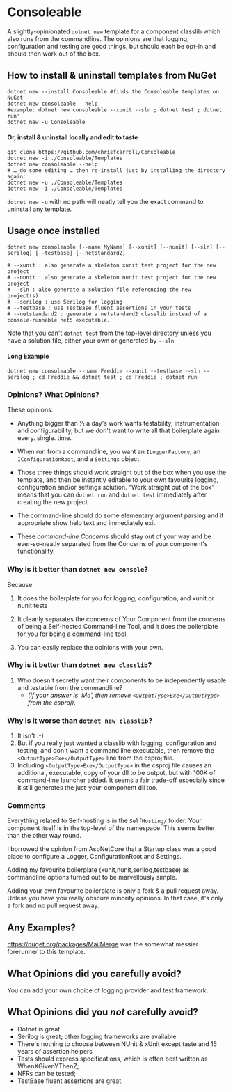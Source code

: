 Consoleable
===========

A slightly-opinionated `dotnet new` template for a component classlib which also runs
from the commandline. The opinions are that logging, configuration and testing
are good things, but should each be opt-in and should then work out of the box.

## How to install & uninstall templates from NuGet
```
dotnet new --install Consoleable #finds the Consoleable templates on NuGet
dotnet new consoleable --help
#example: dotnet new consoleable --xunit --sln ; dotnet test ; dotnet run'
dotnet new -u Consoleable
```

#### Or, install & uninstall locally and edit to taste

~~~~~~~~~~~~~~~~~~~~~~~~~~~~~~~~~~~~~~~~~~~~~~~~~~~~~~~~~
git clone https://github.com/chrisfcarroll/Consoleable
dotnet new -i ./Consoleable/Templates
dotnet new consoleable --help
# … do some editing … then re-install just by installing the directory again:
dotnet new -u ./Consoleable/Templates
dotnet new -i ./Consoleable/Templates
~~~~~~~~~~~~~~~~~~~~~~~~~~~~~~~~~~~~~~~~~~~~~~~~~~~~~~~~~

`dotnet new -u` with no path will neatly tell you the exact command to uninstall
any template.


## Usage once installed

~~~~~~~~~~~~~~~~~~~~~~~~~~~~~~~~~~~~~~~~~~~~~~~~~~~~~~~~~
dotnet new consoleable [--name MyName] [--xunit] [--nunit] [--sln] [--serilog] [--testbase] [--netstandard2]
~~~~~~~~~~~~~~~~~~~~~~~~~~~~~~~~~~~~~~~~~~~~~~~~~~~~~~~~~

~~~~~~~~~~~~~~~~~~~~~~~~~~~~~~~~~~~~~~~~~~~~~~~~~~~~~~~~~
# --xunit : also generate a skeleton xunit test project for the new project
# --nunit : also generate a skeleton nunit test project for the new project
# --sln : also generate a solution file referencing the new project(s). 
# --serilog : use Serilog for logging
# --testbase : use TestBase fluent assertions in your tests
# --netstandard2 : generate a netstandard2 classlib instead of a console-runnable net5 executable.
~~~~~~~~~~~~~~~~~~~~~~~~~~~~~~~~~~~~~~~~~~~~~~~~~~~~~~~~~

Note that you can't `dotnet test` from the top-level directory unless you have a solution file, either your own or generated by `--sln`

#### Long Example

~~~~~~~~~~~~~~~~~~~~~~~~~~~~~~~~~~~~~~~~~~~~~~~~~~~~~~~~~
dotnet new consoleable --name Freddie --xunit --testbase --sln --serilog ; cd Freddie && dotnet test ; cd Freddie ; dotnet run
~~~~~~~~~~~~~~~~~~~~~~~~~~~~~~~~~~~~~~~~~~~~~~~~~~~~~~~~~

### Opinions? What Opinions?

These opinions:

-   Anything bigger than ½ a day's work wants testability, instrumentation and
    configurability, but we don't want to write all that boilerplate
    again every. single. time.

-   When run from a commandline, you want an `ILoggerFactory`, an
    `IConfigurationRoot`, and a `Settings` object.

-   Those three things should work straight out of the box when you use the
    template, and then be instantly editable to your own favourite logging,
    configuration and/or settings solution. “Work straight out of the box” means
    that you can `dotnet run` and `dotnet test` immediately after creating the
    new project.

-   The command-line should do some elementary argument parsing and if
    appropriate show help text and immediately exit.

-   These *command-line Concerns* should stay out of your way and be
    ever-so-neatly separated from the Concerns of your component's
    functionality.

### Why is it better than `dotnet new console`?

Because

1. It does the boilerplate for you for logging, configuration, and xunit or nunit tests  

2. It cleanly separates the concerns of Your Component from the concerns of
    being a Self-hosted Command-line Tool, and it does the boilerplate for you for being 
    a command-line tool.

3. You can easily replace the opinions with your own.

### Why is it better than `dotnet new classlib`?
1. Who doesn't secretly want their components to be independently usable and
testable from the commandline?
   - _(If your answer is ‘Me’, then remove `<OutputType>Exe</OutputType>` from the csproj)._

### Why is it worse than `dotnet new classlib`?
1. It isn't :-)
2. But if you really just wanted a classlib with logging, configuration and testing,
and don't want a command line executable, then remove the `<OutputType>Exe</OutputType>` line 
from the csproj file.
3. Including `<OutputType>Exe</OutputType>` in the csproj file causes an
additional, executable, copy of your dll to be output, but with 100K of command-line
launcher added. It seems a fair trade-off especially since it still generates the just-your-component dll too.

### Comments

Everything related to Self-hosting is in the `SelfHosting/` folder. Your component
itself is in the top-level of the namespace. This seems better than the other way round.

I borrowed the opinion from AspNetCore that a Startup class was a good place to
configure a Logger, ConfigurationRoot and Settings.

Adding my favourite boilerplate (xunit,nunit,serilog,testbase) as commandline
options turned out to be marvellously simple.

Adding your own favourite boilerplate is only a fork & a pull request away.
Unless you have you really obscure minority opinions. In that case, it's only a
fork and no pull request away.

Any Examples?
-------------

https://nuget.org/packages/MailMerge was the somewhat messier forerunner to this
template.

What Opinions did you carefully avoid?
--------------------------------------

You can add your own choice of logging provider and test framework.

What Opinions did you *not* carefully avoid?
------------------------------------------

- Dotnet is great
- Serilog is great; other logging frameworks are available
- There's nothing to choose between NUnit & xUnit except taste and 15 years of
assertion helpers
- Tests should express specifications, which is often best written as WhenXGivenYThenZ; 
- NFRs can be tested; 
- TestBase fluent assertions are great.